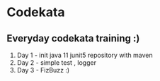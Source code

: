 # Codekata
## Everyday codekata training :)
1. Day 1 - init java 11 junit5 repository with maven
2. Day 2 - simple test , logger  
3. Day 3 - FizBuzz  :)